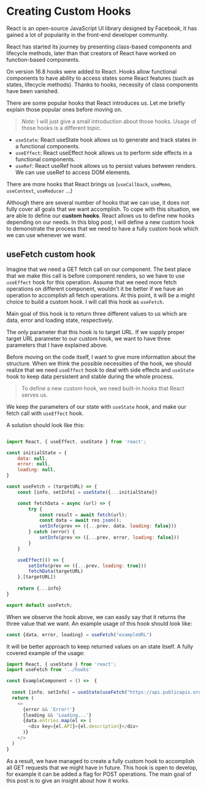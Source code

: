 # Creating Custom Hooks

React is an open-source JavaScript UI library designed by Facebook, it has gained a lot of popularity in the front-end developer community.

React has started its journey by presenting class-based components and lifecycle methods, later than that creators of React have worked on function-based components. 

On version 16.8 hooks were added to React. Hooks allow functional components to have ability to access states some React features (such as states, lifecycle methods). Thanks to hooks, necessity of class components have been vanished.

There are some popular hooks that React introduces us. Let me briefly explain those popular ones before moving on.

> *Note*: I will just give a small introduction about those hooks. Usage of those hooks is a different topic.

-   `useState`: React useState hook allows us to generate and track states in a functional components.
-   `useEffect`: React useEffect hook allows us to perform side effects in a functional components.
-   `useRef`: React useRef hook allows us to persist values between renders. We can use useRef to access DOM elements.

There are more hooks that React brings us (`useCallback`, `useMemo`, `useContext`, `useReducer` ...)

Although there are several number of hooks that we can use, it does not fully cover all goals that we want accomplish. To cope with this situation, we are able to define our **custom hooks**. React allows us to define new hooks depending on our needs. In this blog post, I will define a new custom hook to demonstrate the process that we need to have a fully custom hook which we can use whenever we want.

## useFetch custom hook

Imagine that we need a GET fetch call on our component. The best place that we make this call is before component renders, so we have to use `useEffect` hook for this operation. Assume that we need more fetch operations on different component, wouldn't it be better if we have an operation to accomplish all fetch operations. At this point, it will be a might choice to build a custom hook. I will call this hook as `useFetch`.

Main goal of this hook is to return three different values to us which are data, error and loading state, respectively.

The only parameter that this hook is to target URL. If we supply proper target URL parameter to our custom hook, we want to have three parameters that I have explained above.

Before moving on the code itself, I want to give more information about the structure. When we think the possible necessities of the hook, we should realize that we need `useEffect` hook to deal with side effects and `useState` hook to keep data persistent and stable during the whole process. 

> To define a new custom hook, we need built-in hooks that React serves us.

We keep the parameters of our state with `useState` hook, and make our fetch call with `useEffect` hook.

A solution should look like this:

```js

import React, { useEffect, useState } from 'react';

const initialState = {
    data: null,
    error: null,
    loading: null,
}

const useFetch = (targetURL) => {
    const [info, setInfo] = useState({...initialState})

    const fetchData = async (url) => {
        try {
            const result = await fetch(url);
            const data = await res.json();
            setInfo(prev => ({...prev, data, loading: false}))
        } catch (error) {
            setInfo(prev => ({...prev, error, loading: false}))
        }
    }

    useEffect(() => {
        setInfo(prev => ({...prev, loading: true}))
        fetchData(targetURL)
    },[targetURL])
    
    return {...info}
}

export default useFetch;
```

When we observe the hook above, we can easily say that it returns the three value that we want. An example usage of this hook should look like:

```js
const {data, error, loading} = useFetch("exampleURL")
```

It will be better approach to keep returned values on an state itself. A fully covered example of the usage:

```js
import React, { useState } from 'react';
import useFetch from '../hooks'

const ExampleComponent = () =>  {
  
  const [info, setInfo] = useState(useFetch("https://api.publicapis.org/entries"))
  return (
    <>
      {error && 'Error!'}
      {loading && 'Loading...'}
      {data.entries.map(el => (
        <div key={el.API}>{el.description}</div>
      )}
    </>
  )
}
```

As a result, we have managed to create a fully custom hook to accomplish all GET requests that we might have in future. This hook is open to develop, for example it can be added a flag for POST operations. The main goal of this post is to give an insight about how it works.